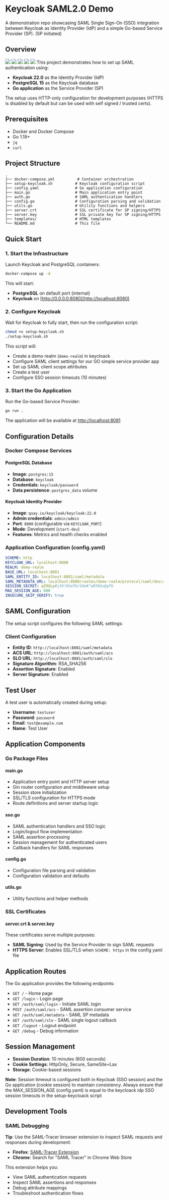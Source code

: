 # Keycloak SAML2.0 Demo

A demonstration repo showcasing SAML Single Sign-On (SSO) integration between Keycloak as Identity Provider (IdP) and a simple Go-based Service Provider (SP).
(SP initiated)

## Overview
![](images/login.png)
![](images/signin.png)
![](images/idp-signin.png)
![](images/home.png)
![](images/debug.png)
This project demonstrates how to set up SAML authentication using:
- **Keycloak 22.0** as the Identity Provider (IdP)
- **PostgreSQL 15** as the Keycloak database
- **Go application** as the Service Provider (SP)

The setup uses HTTP-only configuration for development purposes (HTTPS is disabled by default but can be used with self signed / trusted certs).

## Prerequisites

- Docker and Docker Compose
- Go 1.19+ 
- `jq` 
- `curl` 

## Project Structure

```
.
├── docker-compose.yml          # Container orchestration
├── setup-keycloak.sh          # Keycloak configuration script
├── config.yaml                # Go application configuration
├── main.go                    # Main application entry point
├── auth.go                    # SAML authentication handlers
├── config.go                  # Configuration parsing and validation
├── utils.go                   # Utility functions and helpers
├── server.crt                 # SSL certificate for SP signing/HTTPS
├── server.key                 # SSL private key for SP signing/HTTPS
├── templates/                 # HTML templates
└── README.md                  # This file
```

## Quick Start

### 1. Start the Infrastructure

Launch Keycloak and PostgreSQL containers:

```bash
docker-compose up -d
```

This will start:
- **PostgreSQL** on default port (internal)
- **Keycloak** on [http://0.0.0.0:8080](http://localhost:8080)

### 2. Configure Keycloak

Wait for Keycloak to fully start, then run the configuration script:

```bash
chmod +x setup-keycloak.sh
./setup-keycloak.sh
```

This script will:
- Create a demo realm (`demo-realm`) in keycloack  
- Configure SAML client settings for our GO simple service provider app 
- Set up SAML client scope attributes
- Create a test user 
- Configure SSO session timeouts (10 minutes)

### 3. Start the Go Application

Run the Go-based Service Provider:

```bash
go run .
```

The application will be available at [http://localhost:8081](http://localhost:8081)

## Configuration Details

### Docker Compose Services

#### PostgreSQL Database
- **Image**: `postgres:15`
- **Database**: `keycloak`
- **Credentials**: `keycloak/password`
- **Data persistence**: `postgres_data` volume

#### Keycloak Identity Provider
- **Image**: `quay.io/keycloak/keycloak:22.0`
- **Admin credentials**: `admin/admin`  
- **Port**: `8080` (configurable via `KEYCLOAK_PORT`)
- **Mode**: Development (`start-dev`)
- **Features**: Metrics and health checks enabled

### Application Configuration (config.yaml)

```yaml
SCHEME: http
KEYCLOAK_URL: localhost:8080
REALM: demo-realm
BASE_URL: localhost:8081
SAML_ENTITY_ID: localhost:8081/saml/metadata
SAML_METADATA_URL: localhost:8080/realms/demo-realm/protocol/saml/descriptor
SESSION_SECRET: qZ9$Lp#j3X!8VwT&rS6mA^eBtN2u@yFb
MAX_SESSION_AGE: 600
INSECURE_SKIP_VERIFY: true
```



## SAML Configuration

The setup script configures the following SAML settings:

### Client Configuration
- **Entity ID**: `http://localhost:8081/saml/metadata`
- **ACS URL**: `http://localhost:8081/auth/saml/acs`
- **SLO URL**: `http://localhost:8081/auth/saml/slo`
- **Signature Algorithm**: RSA_SHA256
- **Assertion Signature**: Enabled
- **Server Signature**: Enabled

## Test User

A test user is automatically created during setup:

- **Username**: `testuser`
- **Password**: `password`
- **Email**: `test@example.com`
- **Name**: Test User

## Application Components

### Go Package Files

#### main.go
- Application entry point and HTTP server setup
- Gin router configuration and middleware setup
- Session store initialization
- SSL/TLS configuration for HTTPS mode
- Route definitions and server startup logic

#### sso.go  
- SAML authentication handlers and SSO logic
- Login/logout flow implementation
- SAML assertion processing
- Session management for authenticated users
- Callback handlers for SAML responses

#### config.go
- Configuration file parsing and validation
- Configuration validation and defaults

#### utils.go
- Utility functions and helper methods


### SSL Certificates

#### server.crt & server.key
These certificates serve multiple purposes:
- **SAML Signing**: Used by the Service Provider to sign SAML requests
- **HTTPS Server**: Enables SSL/TLS when `SCHEME: https` in the config yaml file


## Application Routes

The Go application provides the following endpoints:

- `GET /` - Home page
- `GET /login` - Login page
- `GET /auth/saml/login` - Initiate SAML login
- `POST /auth/saml/acs` - SAML assertion consumer service
- `GET /auth/saml/metadata` - SAML SP metadata
- `GET /auth/saml/slo` - SAML single logout callback
- `GET /logout` - Logout endpoint
- `GET /debug` - Debug information


## Session Management

- **Session Duration**: 10 minutes (600 seconds)
- **Cookie Settings**: HttpOnly, Secure, SameSite=Lax
- **Storage**: Cookie-based sessions

**Note**: Session timeout is configured both in Keycloak (SSO session) and the Go application (cookie session) to maintain consistency.
Always ensure that the MAX_SESSION_AGE (config.yaml) is equal to the keycloack idp SSO session timeouts in the setup-keycloack script




## Development Tools

### SAML Debugging

**Tip**: Use the SAML-Tracer browser extension to inspect SAML requests and responses during development:

- **Firefox**: [SAML-Tracer Extension](https://addons.mozilla.org/en-US/firefox/addon/saml-tracer/)
- **Chrome**: Search for "SAML Tracer" in Chrome Web Store

This extension helps you:
- View SAML authentication requests
- Inspect SAML assertions and responses
- Debug attribute mappings
- Troubleshoot authentication flows





